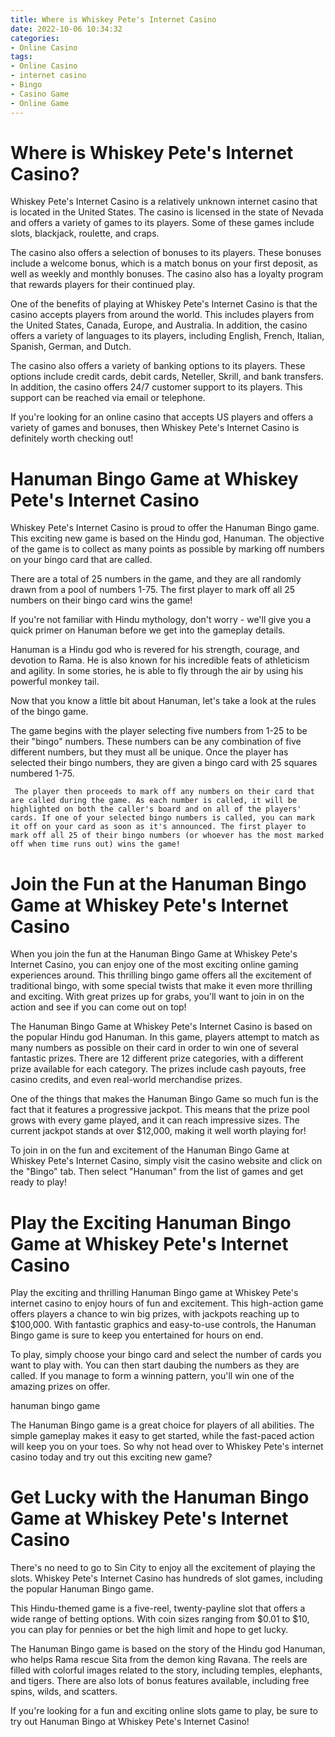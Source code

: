 ```yaml
---
title: Where is Whiskey Pete's Internet Casino
date: 2022-10-06 10:34:32
categories:
- Online Casino
tags:
- Online Casino
- internet casino
- Bingo
- Casino Game
- Online Game
---
```



#  Where is Whiskey Pete's Internet Casino?

Whiskey Pete's Internet Casino is a relatively unknown internet casino that is located in the United States. The casino is licensed in the state of Nevada and offers a variety of games to its players. Some of these games include slots, blackjack, roulette, and craps.

The casino also offers a selection of bonuses to its players. These bonuses include a welcome bonus, which is a match bonus on your first deposit, as well as weekly and monthly bonuses. The casino also has a loyalty program that rewards players for their continued play.

One of the benefits of playing at Whiskey Pete's Internet Casino is that the casino accepts players from around the world. This includes players from the United States, Canada, Europe, and Australia. In addition, the casino offers a variety of languages to its players, including English, French, Italian, Spanish, German, and Dutch.

The casino also offers a variety of banking options to its players. These options include credit cards, debit cards, Neteller, Skrill, and bank transfers. In addition, the casino offers 24/7 customer support to its players. This support can be reached via email or telephone.

If you're looking for an online casino that accepts US players and offers a variety of games and bonuses, then Whiskey Pete's Internet Casino is definitely worth checking out!

#  Hanuman Bingo Game at Whiskey Pete's Internet Casino

Whiskey Pete's Internet Casino is proud to offer the Hanuman Bingo game. This exciting new game is based on the Hindu god, Hanuman. The objective of the game is to collect as many points as possible by marking off numbers on your bingo card that are called.

There are a total of 25 numbers in the game, and they are all randomly drawn from a pool of numbers 1-75. The first player to mark off all 25 numbers on their bingo card wins the game!

If you're not familiar with Hindu mythology, don't worry - we'll give you a quick primer on Hanuman before we get into the gameplay details.

Hanuman is a Hindu god who is revered for his strength, courage, and devotion to Rama. He is also known for his incredible feats of athleticism and agility. In some stories, he is able to fly through the air by using his powerful monkey tail.

Now that you know a little bit about Hanuman, let's take a look at the rules of the bingo game.

The game begins with the player selecting five numbers from 1-25 to be their "bingo" numbers. These numbers can be any combination of five different numbers, but they must all be unique. Once the player has selected their bingo numbers, they are given a bingo card with 25 squares numbered 1-75.


     The player then proceeds to mark off any numbers on their card that are called during the game. As each number is called, it will be highlighted on both the caller's board and on all of the players' cards. If one of your selected bingo numbers is called, you can mark it off on your card as soon as it's announced. The first player to mark off all 25 of their bingo numbers (or whoever has the most marked off when time runs out) wins the game!

#  Join the Fun at the Hanuman Bingo Game at Whiskey Pete's Internet Casino

When you join the fun at the Hanuman Bingo Game at Whiskey Pete's Internet Casino, you can enjoy one of the most exciting online gaming experiences around. This thrilling bingo game offers all the excitement of traditional bingo, with some special twists that make it even more thrilling and exciting. With great prizes up for grabs, you'll want to join in on the action and see if you can come out on top!

The Hanuman Bingo Game at Whiskey Pete's Internet Casino is based on the popular Hindu god Hanuman. In this game, players attempt to match as many numbers as possible on their card in order to win one of several fantastic prizes. There are 12 different prize categories, with a different prize available for each category. The prizes include cash payouts, free casino credits, and even real-world merchandise prizes.

One of the things that makes the Hanuman Bingo Game so much fun is the fact that it features a progressive jackpot. This means that the prize pool grows with every game played, and it can reach impressive sizes. The current jackpot stands at over $12,000, making it well worth playing for!

To join in on the fun and excitement of the Hanuman Bingo Game at Whiskey Pete's Internet Casino, simply visit the casino website and click on the "Bingo" tab. Then select "Hanuman" from the list of games and get ready to play!

#  Play the Exciting Hanuman Bingo Game at Whiskey Pete's Internet Casino

Play the exciting and thrilling Hanuman Bingo game at Whiskey Pete's internet casino to enjoy hours of fun and excitement. This high-action game offers players a chance to win big prizes, with jackpots reaching up to $100,000. With fantastic graphics and easy-to-use controls, the Hanuman Bingo game is sure to keep you entertained for hours on end.

To play, simply choose your bingo card and select the number of cards you want to play with. You can then start daubing the numbers as they are called. If you manage to form a winning pattern, you'll win one of the amazing prizes on offer.

hanuman bingo game

The Hanuman Bingo game is a great choice for players of all abilities. The simple gameplay makes it easy to get started, while the fast-paced action will keep you on your toes. So why not head over to Whiskey Pete's internet casino today and try out this exciting new game?

#  Get Lucky with the Hanuman Bingo Game at Whiskey Pete's Internet Casino

There's no need to go to Sin City to enjoy all the excitement of playing the slots. Whiskey Pete's Internet Casino has hundreds of slot games, including the popular Hanuman Bingo game.

This Hindu-themed game is a five-reel, twenty-payline slot that offers a wide range of betting options. With coin sizes ranging from $0.01 to $10, you can play for pennies or bet the high limit and hope to get lucky.

The Hanuman Bingo game is based on the story of the Hindu god Hanuman, who helps Rama rescue Sita from the demon king Ravana. The reels are filled with colorful images related to the story, including temples, elephants, and tigers. There are also lots of bonus features available, including free spins, wilds, and scatters.

If you're looking for a fun and exciting online slots game to play, be sure to try out Hanuman Bingo at Whiskey Pete's Internet Casino!